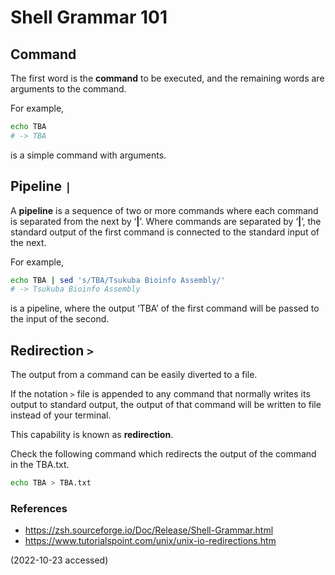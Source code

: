 # Shell Grammar 101

## Command

The first word is the **command** to be executed, and the remaining words are arguments to the command.

For example,

```bash
echo TBA
# -> TBA
```

is a simple command with arguments.

## Pipeline `|`

A **pipeline** is a sequence of two or more commands where each command is separated from the next by ‘**|**’. Where commands are separated by ‘**|**’, the standard output of the first command is connected to the standard input of the next.

For example,

```bash
echo TBA | sed 's/TBA/Tsukuba Bioinfo Assembly/'
# -> Tsukuba Bioinfo Assembly
```

is a pipeline, where the output ‘TBA’ of the first command will be passed to the input of the second.

## Redirection `>`

The output from a command can be easily diverted to a file.

If the notation `>` file is appended to any command that normally writes its output to standard output, the output of that command will be written to file instead of your terminal.

This capability is known as **redirection**.

Check the following command which redirects the output of the command in the TBA.txt.

```bash
echo TBA > TBA.txt
```

### References

- https://zsh.sourceforge.io/Doc/Release/Shell-Grammar.html
- https://www.tutorialspoint.com/unix/unix-io-redirections.htm

(2022-10-23 accessed)

